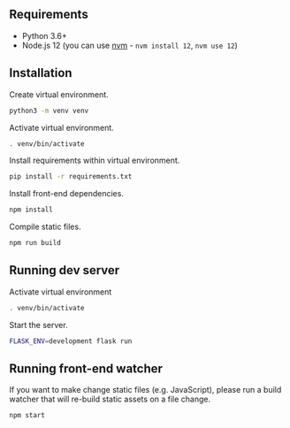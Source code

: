 ## Requirements

- Python 3.6+
- Node.js 12 (you can use [nvm](https://github.com/nvm-sh/nvm) - `nvm install 12`, `nvm use 12`)

## Installation

Create virtual environment.

```sh
python3 -m venv venv
```

Activate virtual environment.

```sh
. venv/bin/activate
```

Install requirements within virtual environment.

```sh
pip install -r requirements.txt
```

Install front-end dependencies.

```sh
npm install
```

Compile static files.

```sh
npm run build
```

## Running dev server

Activate virtual environment

```sh
. venv/bin/activate
```

Start the server.

```sh
FLASK_ENV=development flask run
```

## Running front-end watcher

If you want to make change static files (e.g. JavaScript), please run a build
watcher that will re-build static assets on a file change.

```sh
npm start
```
